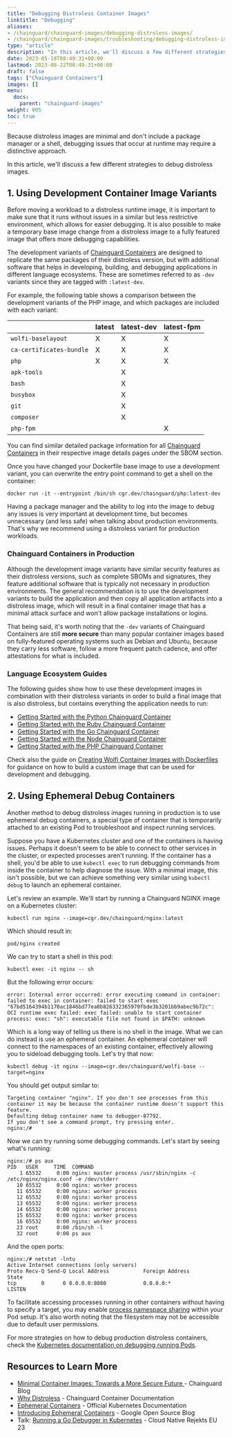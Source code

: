 ```yaml
---
title: "Debugging Distroless Container Images"
linktitle: "Debugging"
aliases:
- /chainguard/chainguard-images/debugging-distroless-images/
- /chainguard/chainguard-images/troubleshooting/debugging-distroless-images/
type: "article"
description: "In this article, we'll discuss a few different strategies to debug distroless images, considering these images typically don't include a shell or package managers."
date: 2023-05-18T08:49:31+00:00
lastmod: 2023-08-22T08:49:31+00:00
draft: false
tags: ["Chainguard Containers"]
images: []
menu:
  docs:
    parent: "chainguard-images"
weight: 005
toc: true
---
```


Because distroless images are minimal and don't include a package manager or a shell, debugging issues that occur at runtime may require a distinctive approach.

In this article, we'll discuss a few different strategies to debug distroless images.

## 1. Using Development Container Image Variants

Before moving a workload to a distroless runtime image, it is important to make sure that it runs without issues in a similar but less restrictive environment, which allows for easier debugging. It is also possible to make a temporary base image change from a distroless image to a fully featured image that offers more debugging capabilities.

The development variants of [Chainguard Containers](/chainguard/chainguard-images/) are designed to replicate the same packages of their distroless version, but with additional software that helps in developing, building, and debugging applications in different language ecosystems. These are sometimes referred to as `-dev` variants since they are tagged with `:latest-dev`.

For example, the following table shows a comparison between the development variants of the PHP image, and which packages are included with each variant:


|                      	| latest | latest-dev | latest-fpm |
|--------------------------|--------|------------|------------|
| `wolfi-baselayout`   	| X  	| X      	| X      	|
| `ca-certificates-bundle` | X  	| X      	| X      	|
| `php`                	| X  	| X      	| X      	|
| `apk-tools`          	|    	| X      	|        	|
| `bash`               	|    	| X      	|        	|
| `busybox`            	|    	| X      	|        	|
| `git`                	|    	| X      	|        	|
| `composer`           	|    	| X      	|        	|
| `php-fpm`            	|    	|        	| X      	|

You can find similar detailed package information for all [Chainguard Containers](https://images.chainguard.dev) in their respective image details pages under the SBOM section.

Once you have changed your Dockerfile base image to use a development variant, you can overwrite the entry point command to get a shell on the container:

```shell
docker run -it --entrypoint /bin/sh cgr.dev/chainguard/php:latest-dev
```

Having a package manager and the ability to log into the image to debug any issues is very important at development time, but becomes unnecessary (and less safe) when talking about production environments. That's why we recommend using a distroless variant for production workloads.

### Chainguard Containers in Production
Although the development image variants have similar security features as their distroless versions, such as complete SBOMs and signatures, they feature additional software that is typically not necessary in production environments. The general recommendation is to use the development variants to build the application and then copy all application artifacts into a distroless image, which will result in a final container image that has a minimal attack surface and won't allow package installations or logins.

That being said, it's worth noting that the `-dev` variants of Chainguard Containers are still **more secure** than many popular container images based on fully-featured operating systems such as Debian and Ubuntu, because they carry less software, follow a more frequent patch cadence, and offer attestations for what is included.

### Language Ecosystem Guides
The following guides show how to use these development images in combination with their distroless variants in order to build a final image that is also distroless, but contains everything the application needs to run:

- [Getting Started with the Python Chainguard Container](/chainguard/chainguard-images/getting-started/python/)
- [Getting Started with the Ruby Chainguard Container](/chainguard/chainguard-images/getting-started/ruby/)
- [Getting Started with the Go Chainguard Container](/chainguard/chainguard-images/getting-started/go/)
- [Getting Started with the Node Chainguard Container](/chainguard/chainguard-images/getting-started/node/)
- [Getting Started with the PHP Chainguard Container](/chainguard/chainguard-images/getting-started/php/)

Check also the guide on [Creating Wolfi Container Images with Dockerfiles](/open-source/wolfi/wolfi-with-dockerfiles/) for guidance on how to build a custom image that can be used for development and debugging.


## 2. Using Ephemeral Debug Containers

Another method to debug distroless images running in production is to use ephemeral debug containers, a special type of container that is temporarily attached to an existing Pod to troubleshoot and inspect running services.

Suppose you have a Kubernetes cluster and one of the containers is having issues. Perhaps it doesn't seem to be able to connect to other services in the cluster, or expected processes aren't running. If the container has a shell, you'd be able to use `kubectl exec` to run debugging commands from inside the container to help diagnose the issue. With a minimal image, this isn't possible, but we can achieve something very similar using `kubectl debug` to launch an ephemeral container.

Let's review an example. We'll start by running a Chainguard NGINX image on a Kubernetes cluster:

```shell
kubectl run nginx --image=cgr.dev/chainguard/nginx:latest
```

Which should result in:

```output
pod/nginx created
```

We can try to start a shell in this pod:

```shell
kubectl exec -it nginx -- sh
```

But the following error occurs:

```output
error: Internal error occurred: error executing command in container: failed to exec in container: failed to start exec "67bd5164394b1170ac1846bd77ea0b826332365970fbde3b3201bb9abec9b72c": OCI runtime exec failed: exec failed: unable to start container process: exec: "sh": executable file not found in $PATH: unknown
```

Which is a long way of telling us there is no shell in the image. What we can do instead is use an ephemeral container. An ephemeral container will connect to the namespaces of an existing container, effectively allowing you to sideload debugging tools. Let's try that now:

```shell
kubectl debug -it nginx --image=cgr.dev/chainguard/wolfi-base --target=nginx
```

You should get output similar to:

```
Targeting container "nginx". If you don't see processes from this container it may be because the container runtime doesn't support this feature.
Defaulting debug container name to debugger-87792.
If you don't see a command prompt, try pressing enter.
nginx:/#
```

Now we can try running some debugging commands. Let's start by seeing what's running:

```
nginx:/# ps aux
PID   USER     TIME  COMMAND
    1 65532     0:00 nginx: master process /usr/sbin/nginx -c /etc/nginx/nginx.conf -e /dev/stderr
   10 65532     0:00 nginx: worker process
   11 65532     0:00 nginx: worker process
   12 65532     0:00 nginx: worker process
   13 65532     0:00 nginx: worker process
   14 65532     0:00 nginx: worker process
   15 65532     0:00 nginx: worker process
   16 65532     0:00 nginx: worker process
   23 root      0:00 /bin/sh -l
   32 root      0:00 ps aux
```

And the open ports:

```
nginx:/# netstat -lntu
Active Internet connections (only servers)
Proto Recv-Q Send-Q Local Address           Foreign Address         State
tcp        0      0 0.0.0.0:8080            0.0.0.0:*               LISTEN
```

To facilitate accessing processes running in other containers without having to specify a target, you may enable [process namespace sharing](https://kubernetes.io/docs/tasks/configure-pod-container/share-process-namespace/) within your Pod setup. It's also worth noting that the filesystem may not be accessible due to default user permissions.

For more strategies on how to debug production distroless containers, check the [Kubernetes documentation on debugging running Pods](https://kubernetes.io/docs/tasks/debug/debug-application/debug-running-pod/).

## Resources to Learn More

- [Minimal Container Images: Towards a More Secure Future ](https://www.chainguard.dev/unchained/minimal-container-images-towards-a-more-secure-future) - Chainguard Blog
- [Why Distroless](/chainguard/chainguard-images/overview/) - Chainguard Container Documentation
- [Ephemeral Containers](https://kubernetes.io/docs/concepts/workloads/pods/ephemeral-containers/) - Official Kubernetes Documentation
- [Introducing Ephemeral Containers](https://opensource.googleblog.com/2022/01/Introducing%20Ephemeral%20Containers.html) - Google Open Source Blog
- Talk: [Running a Go Debugger in Kubernetes](https://www.youtube.com/watch?v=V3SrFyMxmq4&t=2691s) - Cloud Native Rejekts EU 23
